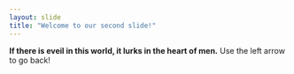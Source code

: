 ```yaml
---
layout: slide
title: "Welcome to our second slide!"
---
```

**If there is eveil in this world, it lurks in the heart of men.**
Use the left arrow to go back!
